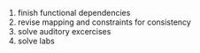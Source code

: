 1. finish functional dependencies
2. revise mapping and constraints for consistency
3. solve auditory excercises
4. solve labs